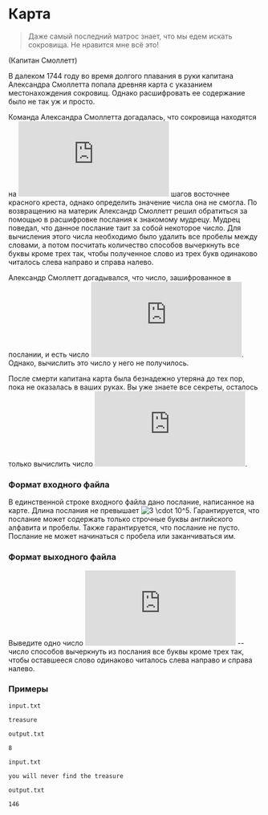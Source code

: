 # Карта

> Даже самый последний матрос знает, что мы едем искать сокровища.  Не нравится мне всё это!

(Капитан Смоллетт)

В далеком 1744 году во время долгого плавания в руки капитана Александра Смоллетта попала древняя карта с указанием местонахождения сокровищ.  Однако расшифровать ее содержание было не так уж и просто.

Команда Александра Смоллетта догадалась, что сокровища находятся на ![x](https://latex.codecogs.com/svg.latex?x) шагов восточнее красного креста, однако определить значение числа она не смогла.  По возвращению на материк Александр Смоллетт решил обратиться за помощью в расшифровке послания к знакомому мудрецу.  Мудрец поведал, что данное послание таит за собой некоторое число.  Для вычисления этого числа необходимо было удалить все пробелы между словами, а потом посчитать количество способов вычеркнуть все буквы кроме трех так, чтобы полученное слово из трех букв одинаково читалось слева направо и справа налево.

Александр Смоллетт догадывался, что число, зашифрованное в послании, и есть число ![x](https://latex.codecogs.com/svg.latex?x).  Однако, вычислить это число у него не получилось.

После смерти капитана карта была безнадежно утеряна до тех пор, пока не оказалась в ваших руках.  Вы уже знаете все секреты, осталось только вычислить число ![x](https://latex.codecogs.com/svg.latex?x).

### Формат входного файла

В единственной строке входного файла дано послание, написанное на карте.  Длина послания не превышает ![3 \cdot 10^5](https://latex.codecogs.com/svg.latex?3%20\cdot%2010^5).  Гарантируется, что послание может содержать только строчные буквы английского алфавита и пробелы.  Также гарантируется, что послание не пусто.  Послание не может начинаться с пробела или заканчиваться им.

### Формат выходного файла

Выведите одно число ![x](https://latex.codecogs.com/svg.latex?x) -- число способов вычеркнуть из послания все буквы кроме трех так, чтобы оставшееся слово одинаково читалось слева направо и справа налево.

### Примеры

`input.txt`
```
treasure
```

`output.txt`
```
8
```

`input.txt`
```
you will never find the treasure
```

`output.txt`
```
146
```
